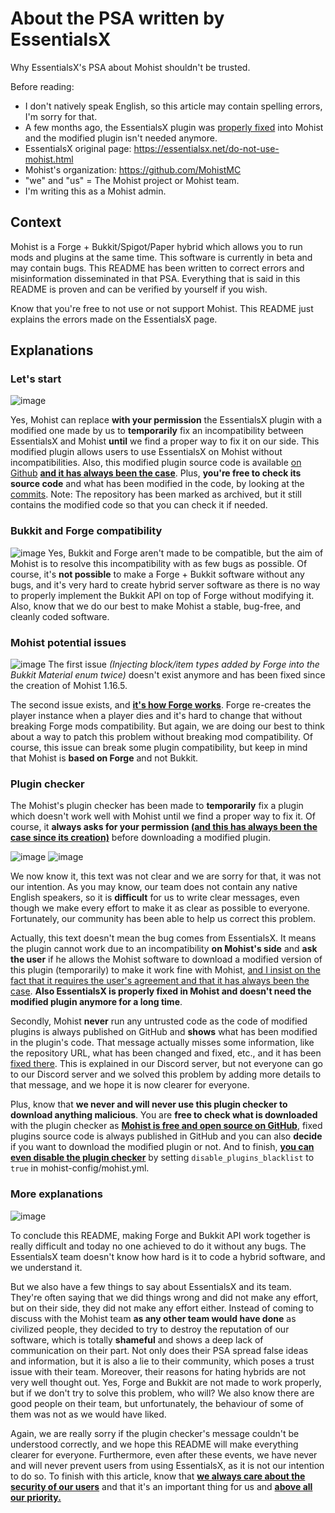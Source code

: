 # About the PSA written by EssentialsX

Why EssentialsX's PSA about Mohist shouldn't be trusted.

Before reading:
- I don't natively speak English, so this article may contain spelling errors, I'm sorry for that.
- A few months ago, the EssentialsX plugin was [properly fixed](https://github.com/MohistMC/Mohist/commit/fa50a83b2ec107e78f000a130200b663cf234fe4#diff-0d24b179f56b3af28027a28dba50d851448d3ed889a6ca8b6d1a06c2e8576d35) into Mohist and the modified plugin isn't needed anymore.
- EssentialsX original page: https://essentialsx.net/do-not-use-mohist.html
- Mohist's organization: https://github.com/MohistMC
- "we" and "us" = The Mohist project or Mohist team.
- I'm writing this as a Mohist admin.

## Context
Mohist is a Forge + Bukkit/Spigot/Paper hybrid which allows you to run mods and plugins at the same time. This software is currently in beta and may contain bugs.
This README has been written to correct errors and misinformation disseminated in that PSA. Everything that is said in this README is proven and can be verified by yourself if you wish.

Know that you're free to not use or not support Mohist. This README just explains the errors made on the EssentialsX page.

## Explanations
### Let's start
![image](https://user-images.githubusercontent.com/55449195/126685207-078a4223-b8b1-461f-a67a-3050e280ebb4.png)

Yes, Mohist can replace **with your permission** the EssentialsX plugin with a modified one made by us to **temporarily** fix an incompatibility between EssentialsX and Mohist **until** we find a proper way to fix it on our side.
This modified plugin allows users to use EssentialsX on Mohist without incompatibilities. Also, this modified plugin source code is available [on Github](https://github.com/KR33PY/Essentials) <ins>**and it has always been the case**</ins>. Plus, **you're free to check its source code** and what has been modified in the code, by looking at the [commits](https://github.com/KR33PY/Essentials/commits/2.x). Note: The repository has been marked as archived, but it still contains the modified code so that you can check it if needed.

### Bukkit and Forge compatibility
![image](https://user-images.githubusercontent.com/55449195/126694413-da51f826-108f-4ee9-9296-0b11aa9755ef.png)
Yes, Bukkit and Forge aren't made to be compatible, but the aim of Mohist is to resolve this incompatibility with as few bugs as possible. Of course, it's **not possible** to make a Forge + Bukkit software without any bugs, and it's very hard to create hybrid server software as there is no way to properly implement the Bukkit API on top of Forge without modifying it. Also, know that we do our best to make Mohist a stable, bug-free, and cleanly coded software.

### Mohist potential issues
![image](https://user-images.githubusercontent.com/55449195/126695195-0348d93f-a243-48cf-88f9-2bc14187c2ca.png)
The first issue _(Injecting block/item types added by Forge into the Bukkit Material enum twice)_ doesn't exist anymore and has been fixed since the creation of Mohist 1.16.5.

The second issue exists, and <ins>**it's how Forge works**</ins>. Forge re-creates the player instance when a player dies and it's hard to change that without breaking Forge mods compatibility. But again, we are doing our best to think about a way to patch this problem without breaking mod compatibility. Of course, this issue can break some plugin compatibility, but keep in mind that Mohist is **based on Forge** and not Bukkit.

### Plugin checker
The Mohist's plugin checker has been made to **temporarily** fix a plugin which doesn't work well with Mohist until we find a proper way to fix it.
Of course, it **always asks for your permission <ins>(and this has always been the case since its creation)</ins>** before downloading a modified plugin.

![image](https://user-images.githubusercontent.com/55449195/126695944-f175c64f-b455-459b-a0b4-dac5c5f9704f.png)
![image](https://user-images.githubusercontent.com/55449195/126696216-e03e5e1f-ed7a-4b69-9081-172de451a3c5.png)

We now know it, this text was not clear and we are sorry for that, it was not our intention. As you may know, our team does not contain any native English speakers, so it is **difficult** for us to write clear messages, even though we make every effort to make it as clear as possible to everyone. Fortunately, our community has been able to help us correct this problem.

Actually, this text doesn't mean the bug comes from EssentialsX. It means the plugin cannot work due to an incompatibility **on Mohist's side** and **ask the user** if he allows the Mohist software to download a modified version of this plugin (temporarily) to make it work fine with Mohist, <ins>and I insist on the fact that it requires the user's agreement and that it has always been the case</ins>. **Also EssentialsX is properly fixed in Mohist and doesn't need the modified plugin anymore for a long time**.

Secondly, Mohist **never** run any untrusted code as the code of modified plugins is always published on GitHub and **shows** what has been modified in the plugin's code. That message actually misses some information, like the repository URL, what has been changed and fixed, etc., and it has been [fixed there](https://github.com/MohistMC/Mohist/commit/04270a57b30f5de902409b524ad682c790c70657). This is explained in our Discord server, but not everyone can go to our Discord server and we solved this problem by adding more details to that message, and we hope it is now clearer for everyone.

Plus, know that **we never and will never use this plugin checker to download anything malicious**. You are **free to check what is downloaded** with the plugin checker as [**Mohist is free and open source on GitHub**](https://github.com/MohistMC/Mohist/), fixed plugins source code is always published in GitHub and you can also **decide** if you want to download the modified plugin or not. And to finish, <ins>**you can even disable the plugin checker**</ins> by setting `disable_plugins_blacklist` to `true` in mohist-config/mohist.yml.

### More explanations
![image](https://user-images.githubusercontent.com/55449195/126698711-2f595546-3d1b-4f9c-9102-944b0144b5df.png)

To conclude this README, making Forge and Bukkit API work together is really difficult and today no one achieved to do it without any bugs. The EssentialsX team doesn't know how hard is it to code a hybrid software, and we understand it.

But we also have a few things to say about EssentialsX and its team. They're often saying that we did things wrong and did not make any effort, but on their side, they did not make any effort either. Instead of coming to discuss with the Mohist team **as any other team would have done** as civilized people, they decided to try to destroy the reputation of our software, which is totally **shameful** and shows a deep lack of communication on their part. Not only does their PSA spread false ideas and information, but it is also a lie to their community, which poses a trust issue with their team.
Moreover, their reasons for hating hybrids are not very well thought out. Yes, Forge and Bukkit are not made to work properly, but if we don't try to solve this problem, who will?
We also know there are good people on their team, but unfortunately, the behaviour of some of them was not as we would have liked.

Again, we are really sorry if the plugin checker's message couldn't be understood correctly, and we hope this README will make everything clearer for everyone. Furthermore, even after these events, we have never and will never prevent users from using EssentialsX, as it is not our intention to do so. To finish with this article, know that <ins>**we always care about the security of our users**</ins> and that it's an important thing for us and <ins>**above all our priority.**</ins>
